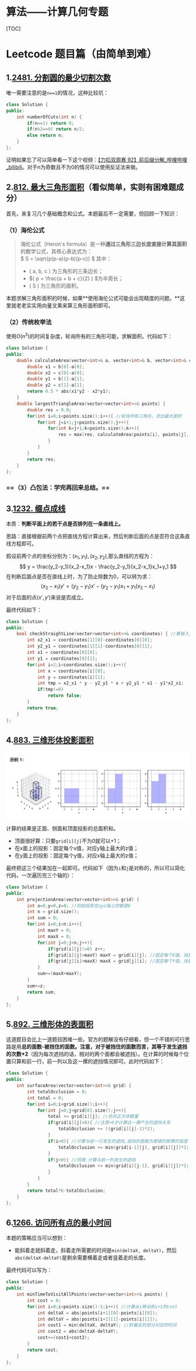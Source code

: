 # 算法——计算几何专题

[TOC]



# Leetcode 题目篇（由简单到难）

## 1.[2481. 分割圆的最少切割次数](https://leetcode.cn/problems/minimum-cuts-to-divide-a-circle/)

唯一需要注意的是`n==1`的情况，这种比较坑：

```c++
class Solution {
public:
    int numberOfCuts(int n) {
        if(n==1) return 0;
        if(n%2==0) return n/2;
        else return n;
    }
};
```

证明如果忘了可以简单看一下这个视频：[【力扣双周赛 92】前后缀分解_哔哩哔哩_bilibili](https://www.bilibili.com/video/BV1uG4y157Rc/?vd_source=f0e5ebbc6d14fe7f10f6a52debc41c99)。对于n为奇数且不为0的情况可以使用反证法来做。



## 2.[812. 最大三角形面积](https://leetcode.cn/problems/largest-triangle-area/)（看似简单，实则有困难题成分）

首先，来复习几个基础概念和公式。本题最后不一定需要，但回顾一下知识：

### （1）海伦公式

> 海伦公式（Heron's formula）是一种**通过三角形三边长度直接计算其面积**的数学公式，其核心表达式为：  
> $ S = \sqrt{p(p-a)(p-b)(p-c)}  $
> 其中：  
>
> - \( a, b, c \) 为三角形的三条边长；  
> - $( p = \frac{a + b + c}{2} ) $为半周长；  
> - \( S \) 为三角形的面积。  
>

本题求解三角形面积的时候，如果**使用海伦公式可能会出现精度的问题。**这里就老老实实用向量叉乘来算三角形面积即可。



### （2）传统枚举法

使用$O(n^3)$的时间复杂度，轮询所有的三角形可能，求解面积。代码如下：
```c++
class Solution {
public:
    double calculateArea(vector<int>& a, vector<int>& b, vector<int>& c){ //给三个点,利用叉乘求解三角形面积
        double x1 = b[0]-a[0];
        double x2 = c[0]-a[0];
        double y1 = b[1]-a[1];
        double y2 = c[1]-a[1];
        return 0.5 * abs(x1*y2 - x2*y1);
    }
    double largestTriangleArea(vector<vector<int>>& points) {
        double res = 0.0;
        for(int i=0;i<points.size();i++){ //轮询所有三角形，求出最大面积
            for(int j=i+1;j<points.size();j++){
                for(int k=j+1;k<points.size();k++){
                    res = max(res, calculateArea(points[i], points[j], points[k]));
                }
            }
        }
        return res;
    }
};
```



### ==（3）凸包法：学完再回来总结。==



## 3.[1232. 缀点成线](https://leetcode.cn/problems/check-if-it-is-a-straight-line/)

本质：**判断平面上的若干点是否排列在一条直线上。**

思路：直接根据前两个点把直线方程计算出来，然后判断后面的点是否符合这条直线方程即可。

假设前两个点的坐标分别为：$(x_1, y_1),(x_2,y_2)$,那么直线的方程为：
$$
y = \frac{y_2-y_1}{x_2-x_1}x - \frac{y_2-y_1}{x_2-x_1}x_1+y_1
$$
在判断后面点是否在直线上时，为了防止除数为0，可以转为求：
$$
(x_2-x_1)y' = (y_2-y_1)x' - (y_2-y_1)x_1 + y_1(x_2-x_1) 
$$
对于后面的点$(x',y')$来说是否成立。

最终代码如下：

```c++
class Solution {
public:
    bool checkStraightLine(vector<vector<int>>& coordinates) { //看输入,是int,不需要考虑double的精度问题
        int x2_x1 = coordinates[1][0]-coordinates[0][0];
        int y2_y1 = coordinates[1][1]-coordinates[0][1];
        int x1 = coordinates[0][0];
        int y1 = coordinates[0][1];
        for(int i=2;i<coordinates.size();i++){
            int x = coordinates[i][0];
            int y = coordinates[i][1];
            int tmp = x2_x1 * y - y2_y1 * x + y2_y1 * x1 - y1*x2_x1;
            if(tmp!=0)
                return false;
        }
        return true;
    }
};
```



## 4.[883. 三维形体投影面积](https://leetcode.cn/problems/projection-area-of-3d-shapes/)

![image-20250218184055429](%E7%AE%97%E6%B3%95%E2%80%94%E2%80%94%E8%AE%A1%E7%AE%97%E5%87%A0%E4%BD%95%E4%B8%93%E9%A2%98.assets/image-20250218184055429.png)

计算的结果是正面、侧面和顶面投影的总面积和。

- 顶面很好算：只要`grid[i][j]`不为0就可以+1；
- 在x面上的投影：固定每个x值，对应y轴上最大的z值；
- 在y面上的投影：固定每个y值，对应x轴上最大的z值；

最终把这三个结果加在一起即可。代码如下（因为`i`和`j`是对称的，所以可以简化代码，一次遍历完三个轴的）：

```c++
class Solution {
public:
    int projectionArea(vector<vector<int>>& grid) {
        int x=0,y=0,z=0; //初始投影在xyz轴上的都是0
        int n = grid.size();
        int sum = 0;
        for(int i=0;i<n;i++){
            int maxY = 0;
            int maxX = 0;
            for(int j=0;j<n;j++){
                if(grid[i][j]!=0) z++;
                if(grid[i][j]>maxY) maxY = grid[i][j]; //固定每个X值，找到对应y轴上最大的z值
                if(grid[j][i]>maxX) maxX = grid[j][i]; //固定每个Y值，找到对应x轴上最大的z值
            }
            sum+=(maxX+maxY);
        }
        sum+=z;
        return sum;
    }
};
```



## 5.[892. 三维形体的表面积](https://leetcode.cn/problems/surface-area-of-3d-shapes/)

这道题目会比上一道题目困难一些。官方的题解没有仔细看，但一个不错的可行思路是用**总的面数-被挡住的面数。**注意，对于被挡住的面数而言，其等于**发生遮挡的次数*2**（因为每次遮挡的话，相对的两个面都会被遮挡）。在计算的时候每个位置只算和前一行，前一列以及这一摞的遮挡情况即可。此时代码如下：

```c++
class Solution {
public:
    int surfaceArea(vector<vector<int>>& grid) {
        int totalOcclusion = 0;
        int total = 0;
        for(int i=0;i<grid.size();i++){
            for(int j=0;j<grid[0].size();j++){
                total += grid[i][j]; //总的正方体数量
                if(grid[i][j]>0){ //注意>0才计算这一摞产生的遮挡关系
                    totalOcclusion += ((grid[i][j]-1)*2);
                }
                if(i>0){ //计算与前一行发生的遮挡,遮挡的面数为更矮的那摞的高度
                    totalOcclusion += min(grid[i-1][j], grid[i][j])*2;
                }
                if(j>0){ //同理,计算与前一列发生的遮挡
                    totalOcclusion += min(grid[i][j-1], grid[i][j])*2;
                }
            }
        }
        return total*6-totalOcclusion;
    }
};
```



## 6.[1266. 访问所有点的最小时间](https://leetcode.cn/problems/minimum-time-visiting-all-points/)

本题的策略应当可以想到：

- 能斜着走就斜着走，斜着走所需要的时间是`min(deltaX, deltaY)`，然后`abs(deltaX-deltaY)`是剩余需要横着走或者竖着走的长度。

最终代码可以写为：

```c++
class Solution {
public:
    int minTimeToVisitAllPoints(vector<vector<int>>& points) {
        int cost = 0;
        for(int i=0;i<points.size()-1;i++){ //计算从i移动到i+1的cost
            int deltaX = abs(points[i+1][0]-points[i][0]);
            int deltaY = abs(points[i+1][1]-points[i][1]);
            int cost1 = min(deltaX, deltaY); //斜着走的部分对应的时间
            int cost2 = abs(deltaX-deltaY);
            cost+=(cost1+cost2);
        }
        return cost;
    }
};
```

